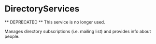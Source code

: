 # DirectoryServices

** DEPRECATED ** This service is no longer used.

Manages directory subscriptions (i.e. mailing list) and provides info about people.
